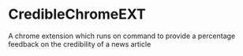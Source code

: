 # CredibleChromeEXT
A chrome extension which runs on command to provide a percentage feedback on the credibility of a news article
